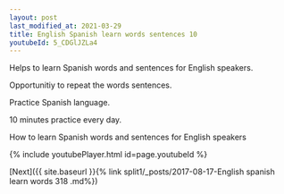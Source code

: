```yaml
---
layout: post
last_modified_at: 2021-03-29
title: English Spanish learn words sentences 10 
youtubeId: 5_CDGlJZLa4
---
```

 
 
Helps to learn Spanish words and sentences for English speakers.

Opportunitiy to repeat the words sentences. 

Practice Spanish language. 
 
10 minutes practice every day. 
 
How to learn Spanish words and sentences for English speakers 
 
{% include youtubePlayer.html id=page.youtubeId %}
 
 
[Next]({{ site.baseurl }}{% link  split1/_posts/2017-08-17-English spanish learn words 318 .md%})
 
